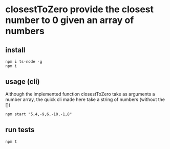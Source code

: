 # closestToZero provide the closest number to 0 given an array of numbers

## install 
```shell
npm i ts-node -g
npm i
```

## usage (cli)
Although the implemented function closestToZero take as arguments a number array, the quick cli made here take a string of numbers (without the [])
```shell
npm start "5,4,-9,6,-10,-1,8"
```

## run tests
```shell
npm t
```